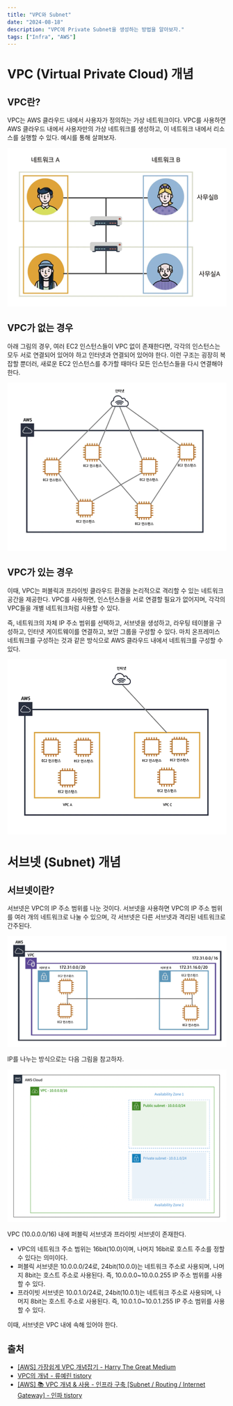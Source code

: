 ```yaml
---
title: "VPC와 Subnet"
date: "2024-08-18"
description: "VPC에 Private Subnet을 생성하는 방법을 알아보자."
tags: ["Infra", "AWS"]
---
```


# VPC (Virtual Private Cloud) 개념

## VPC란?
VPC는 AWS 클라우드 내에서 사용자가 정의하는 가상 네트워크이다. VPC를 사용하면 AWS 클라우드 내에서 사용자만의 가상 네트워크를 생성하고, 이 네트워크 내에서 리소스를 실행할 수 있다. 예시를 통해 살펴보자.

![vpcex](../../../images/infra/aws/vpcex.png)

## VPC가 없는 경우
아래 그림의 경우, 여러 EC2 인스턴스들이 VPC 없이 존재한다면, 각각의 인스턴스는 모두 서로 연결되어 있어야 하고 인터넷과 연결되어 있어야 한다. 이런 구조는 굉장히 복잡할 뿐더러, 새로운 EC2 인스턴스를 추가할 때마다 모든 인스턴스들을 다시 연결해야 한다.

![novpc](../../../images/infra/aws/novpc.png)

## VPC가 있는 경우
이때, VPC는 퍼블릭과 프라이빗 클라우드 환경을 논리적으로 격리할 수 있는 네트워크 공간을 제공한다. VPC를 사용하면, 인스턴스들을 서로 연결할 필요가 없어지며, 각각의 VPC들을 개별 네트워크처럼 사용할 수 있다. 

즉, 네트워크의 자체 IP 주소 범위를 선택하고, 서브넷을 생성하고, 라우팅 테이블을 구성하고, 인터넷 게이트웨이를 연결하고, 보안 그룹을 구성할 수 있다. 마치 온프레미스 네트워크를 구성하는 것과 같은 방식으로 AWS 클라우드 내에서 네트워크를 구성할 수 있다.

![withvpc](../../../images/infra/aws/withvpc.png)

# 서브넷 (Subnet) 개념

## 서브넷이란?
서브넷은 VPC의 IP 주소 범위를 나눈 것이다. 서브넷을 사용하면 VPC의 IP 주소 범위를 여러 개의 네트워크로 나눌 수 있으며, 각 서브넷은 다른 서브넷과 격리된 네트워크로 간주된다.

![subnet](../../../images/infra/aws/subnet.png)

IP를 나누는 방식으로는 다음 그림을 참고하자.

![privpub](../../../images/infra/aws/privpubsubnet.png)

VPC (10.0.0.0/16) 내에 퍼블릭 서브넷과 프라이빗 서브넷이 존재한다. 
- VPC의 네트워크 주소 범위는 16bit(10.0)이며, 나머지 16bit로 호스트 주소를 정할 수 있다는 의미이다.
- 퍼블릭 서브넷은 10.0.0.0/24로, 24bit(10.0.0)는 네트워크 주소로 사용되며, 나머지 8bit는 호스트 주소로 사용된다. 즉, 10.0.0.0~10.0.0.255 IP 주소 범위를 사용할 수 있다.
- 프라이빗 서브넷은 10.0.1.0/24로, 24bit(10.0.1)는 네트워크 주소로 사용되며, 나머지 8bit는 호스트 주소로 사용된다. 즉, 10.0.1.0~10.0.1.255 IP 주소 범위를 사용할 수 있다.

이때, 서브넷은 VPC 내에 속해 있어야 한다.

## 출처
- [[AWS] 가장쉽게 VPC 개념잡기 - Harry The Great Medium](https://medium.com/harrythegreat/aws-%EA%B0%80%EC%9E%A5%EC%89%BD%EA%B2%8C-vpc-%EA%B0%9C%EB%85%90%EC%9E%A1%EA%B8%B0-71eef95a7098)
- [VPC의 개념 - 류예린 tistory](https://velog.io/@yenicall/AWS-VPC%EC%9D%98-%EA%B0%9C%EB%85%90)
- [[AWS] 📚 VPC 개념 & 사용 - 인프라 구축 [Subnet / Routing / Internet Gateway] - 인파 tistory](https://inpa.tistory.com/entry/AWS-%F0%9F%93%9A-VPC-%EC%82%AC%EC%9A%A9-%EC%84%9C%EB%B8%8C%EB%84%B7-%EC%9D%B8%ED%84%B0%EB%84%B7-%EA%B2%8C%EC%9D%B4%ED%8A%B8%EC%9B%A8%EC%9D%B4-NAT-%EB%B3%B4%EC%95%88%EA%B7%B8%EB%A3%B9-NACL-Bastion-Host)